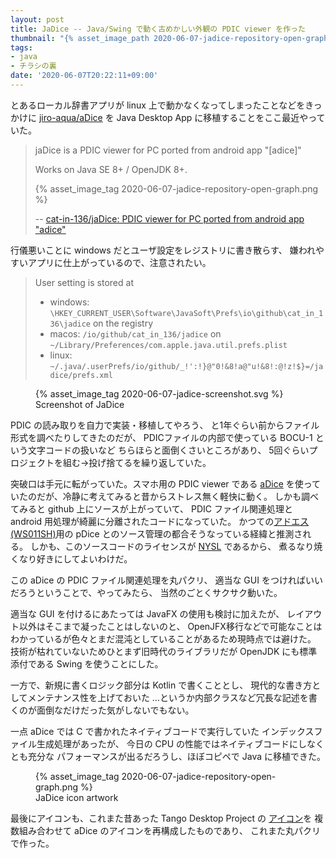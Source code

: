 ```yaml
---
layout: post
title: JaDice -- Java/Swing で動く古めかしい外観の PDIC viewer を作った
thumbnail: "{% asset_image_path 2020-06-07-jadice-repository-open-graph.png %}"
tags:
- java
- チラシの裏
date: '2020-06-07T20:22:11+09:00'
---
```

とあるローカル辞書アプリが linux 上で動かなくなってしまったことなどをきっかけに
[jiro-aqua/aDice](https://github.com/jiro-aqua/aDice/) を
Java Desktop App に移植することをここ最近やっていた。

> jaDice is a PDIC viewer for PC ported from android app "[adice]"
>
> Works on Java SE 8+ / OpenJDK 8+.
>
> {% asset_image_tag 2020-06-07-jadice-repository-open-graph.png %}
>
> -- [cat-in-136/jaDice: PDIC viewer for PC ported from android app "adice"](https://github.com/cat-in-136/jaDice)

行儀悪いことに windows だとユーザ設定をレジストリに書き散らす、
嫌われやすいアプリに仕上がっているので、注意されたい。

> User setting is stored at
> 
>  * windows: `\HKEY_CURRENT_USER\Software\JavaSoft\Prefs\io\github\cat_in_136\jadice` on the registry
>  * macos: `/io/github/cat_in_136/jadice` on `~/Library/Preferences/com.apple.java.util.prefs.plist`
>  * linux: `~/.java/.userPrefs/io/github/_!':!}@"0!&8!a@"u!&8!:@!z!$}=/jadice/prefs.xml`

<figure>
{% asset_image_tag 2020-06-07-jadice-screenshot.svg %}
<figcaption>Screenshot of JaDice</figcaption>
</figure>

PDIC の読み取りを自力で実装・移植してやろう、
と1年ぐらい前からファイル形式を調べたりしてきたのだが、
PDICファイルの内部で使っている BOCU-1 という文字コードの扱いなど
ちらほらと面倒くさいところがあり、
5回ぐらいプロジェクトを組む→投げ捨てるを繰り返していた。

突破口は手元に転がっていた。スマホ用の PDIC viewer である
[aDice](https://play.google.com/store/apps/details?id=jp.sblo.pandora.adice)
を使っていたのだが、冷静に考えてみると昔からストレス無く軽快に動く。
しかも調べてみると github 上にソースが上がっていて、
PDIC ファイル関連処理と android 用処理が綺麗に分離されたコードになっていた。
かつての[アドエス\(WS011SH\)](https://jp.sharp/ws/011sh/)用の pDice
とのソース管理の都合そうなっている経緯と推測される。
しかも、このソースコードのライセンスが [NYSL](http://www.kmonos.net/nysl/) であるから、
煮るなり焼くなり好きにしてよいわけだ。

この aDice の PDIC ファイル関連処理を丸パクリ、
適当な GUI をつければいいだろうということで、やってみたら、
当然のごとくサクサク動いた。

適当な GUI を付けるにあたっては JavaFX の使用も検討に加えたが、
レイアウト以外はそこまで凝ったことはしないのと、
OpenJFX移行などで可能なことはわかっているが色々とまだ混沌としていることがあるため現時点では避けた。
技術が枯れていないためひとまず旧時代のライブラリだが OpenJDK にも標準添付である Swing を使うことにした。

一方で、新規に書くロジック部分は Kotlin で書くこととし、
現代的な書き方としてメンテナンス性を上げておいた
…というか内部クラスなど冗長な記述を書くのが面倒なだけだった気がしないでもない。

一点 aDice では C で書かれたネイティブコードで実行していた
インデックスファイル生成処理があったが、
今日の CPU の性能ではネイティブコードにしなくとも充分な
パフォーマンスが出るだろうし、ほぼコピペで Java に移植できた。

<figure>
{% asset_image_tag 2020-06-07-jadice-repository-open-graph.png %}
<figcaption>JaDice icon artwork</figcaption>
</figure>

最後にアイコンも、これまた昔あった Tango Desktop Project の
[アイコン](https://commons.wikimedia.org/wiki/Category:Tango_project)を
複数組み合わせて aDice のアイコンを再構成したものであり、
これまた丸パクリで作った。
